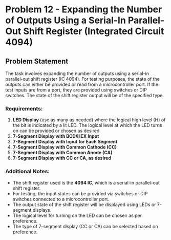 # Problem 12 - Expanding the Number of Outputs Using a Serial-In Parallel-Out Shift Register (Integrated Circuit 4094)

## Problem Statement

The task involves expanding the number of outputs using a serial-in parallel-out shift register (IC 4094). For testing purposes, the state of the outputs can either be provided or read from a microcontroller port. If the test inputs are from a port, they are provided using switches or DIP switches. The state of the shift register output will be of the specified type.

### Requirements:
1. **LED Display** (use as many as needed) where the logical high level (H) of the bit is indicated by a lit LED. The logical level at which the LED turns on can be provided or chosen as desired.
2. **7-Segment Display with BCD/HEX Input**
3. **7-Segment Display with Input for Each Segment**
4. **7-Segment Display with Common Cathode (CC)**
5. **7-Segment Display with Common Anode (CA)**
6. **7-Segment Display with CC or CA, as desired**

### Additional Notes:
- The shift register used is the **4094 IC**, which is a serial-in parallel-out shift register.
- For testing, the input states can be provided via switches or DIP switches connected to a microcontroller port.
- The output state of the shift register will be displayed using LEDs or 7-segment displays.
- The logical level for turning on the LED can be chosen as per preference.
- The type of 7-segment display (CC or CA) can be selected based on preference.
